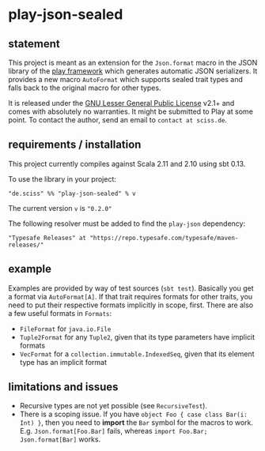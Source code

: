 # play-json-sealed

## statement

This project is meant as an extension for the `Json.format` macro in the JSON library of the [play framework](https://github.com/mandubian/play-json-alone) which  generates automatic JSON serializers. It provides a new macro `AutoFormat` which supports sealed trait types and falls back to the original macro for other types.

It is released under the [GNU Lesser General Public License](https://raw.github.com/Sciss/play-json-sealed/master/LICENSE) v2.1+ and comes with absolutely no warranties. It might be submitted to Play at some point. To contact the author, send an email to `contact at sciss.de`.

## requirements / installation

This project currently compiles against Scala 2.11 and 2.10 using sbt 0.13.

To use the library in your project:

    "de.sciss" %% "play-json-sealed" % v

The current version `v` is `"0.2.0"`

The following resolver must be added to find the `play-json` dependency:

    "Typesafe Releases" at "https://repo.typesafe.com/typesafe/maven-releases/"

## example

Examples are provided by way of test sources (`sbt test`). Basically you get a format via `AutoFormat[A]`. If that trait requires formats for other traits, you need to put their respective formats implicitly in scope, first. There are also a few useful formats in `Formats`:

- `FileFormat` for `java.io.File`
- `Tuple2Format` for any `Tuple2`, given that its type parameters have implicit formats
- `VecFormat` for a `collection.immutable.IndexedSeq`, given that its element type has an implicit format

## limitations and issues

- Recursive types are not yet possible (see `RecursiveTest`).
- There is a scoping issue. If you have `object Foo { case class Bar(i: Int) }`, then you need to __import__ the `Bar` symbol for the macros to work. E.g. `Json.format[Foo.Bar]` fails, whereas `import Foo.Bar; Json.format[Bar]` works.